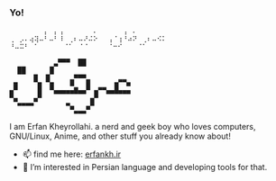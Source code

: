### Yo!

```
⠀⠀⠀⠀⠀⠀⠀⡄⠀⡄⢠⠀⠀⠀⠀⠀⠀⠄⠀⠀⠀⠀⠀⢠⠀⠄⠀⠀⠀⠀⠀⠀
⢀⠀⡠⠄⢴⢽⠤⠃⠤⠃⠸⠀⢀⠆⠤⠜⠬⠕⠀⠀⢠⠈⢰⠘⠴⠝⠀⢀⠆⠤⠪⠅
⠘⠤⠭⠃⠀⠁⠀⠀⠀⠀⠀⠈⠁⠀⠈⠈⠀⠀⠀⠀⠈⠒⠊⠀⠀⠀⠈⠁⠀⠀⠀⠀
```

```
           ▃▀▀▀  ██           
  ██      █                   
      █  █     ▃▀▀▀▃       ▃▃ 
 █     █  █    ▀▃  █  ▃▃  █  ▀
█      █   ▀▀▀▀▀▀▀▀  █  ▀▀▀▀▀▀
 ▀▃▃▃▃▀       ▃     █         
               ▀▃▃▃▀           
```

I am Erfan Kheyrollahi. a nerd and geek boy who loves computers, GNU/Linux, Anime, and other stuff you already know about!

- 📫 find me here: [erfankh.ir](https://erfankh.ir/)
- 🔭 I’m interested in Persian language and developing tools for that.

<!--
**ekm507/ekm507** is a ✨ _special_ ✨ repository because its `README.md` (this file) appears on your GitHub profile.

Here are some ideas to get you started:

- 🔭 I’m currently working on ...
- 🌱 I’m currently learning ...
- 👯 I’m looking to collaborate on ...
- 🤔 I’m looking for help with ...
- 💬 Ask me about ...
- 📫 How to reach me: ...
- 😄 Pronouns: ...
- ⚡ Fun fact: ...
-->
